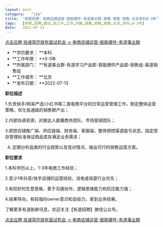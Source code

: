```yaml
---
layout:	post
category:	"job"
title:	"网易招聘：电商店铺运营-智能硬件-有道事业群-销售-销售-销售-北京本科0-3年"
tags:	[网易,招聘,面试,找工作,工作,内推,销售,销售,销售,北京,本科,0-3年]
date:	2022-07-13
---
```


[点击应聘 投递简历就有面试机会 ->  电商店铺运营-智能硬件-有道事业群](http://mobile.bole.netease.com/bole/boleDetail?id=41340&employeeId=346f03c3cda5f04c&key=all)



- **学历要求： **本科
- **工作年限： **0-3年
- **所属部门： **有道事业群-有道学习产品部-智能硬件产品部-销售组-渠道销售组
- **工作城市： **北京
- **发布日期： **2022-07-13



**职位描述**

1.负责快手/网易严选/小红书等二类电商平台的日常运营管理工作，制定整体运营策略，优化各通路的销售额产出；

2.内部协调资源，对接达人直播商务团队，市场营销团队； 

3.把控店铺推广端、供应链端、财务端、客服端，整体把控渠道盈亏状态，指定库存管理标准保证商品库存满足业务需求；

4. 定期分析品类的行业趋势以及竞对情况，输出可行的销售运营方案。 







**职位要求**

1.本科学历以上，1-3年电商工作经验； 

2.至少1年抖音/快手店铺的运营经验，消电或母婴行业优先； 

3.有较好的生意思维，善于沟通协作，逻辑思维能力和抗压能力强； 

4.结果导向，有较强的owner意识和自驱力，拿到业务结果。



了解更多有道新鲜讯息，欢迎关注【有道招聘】微信公众号。



[点击应聘 投递简历就有面试机会 ->  电商店铺运营-智能硬件-有道事业群](http://mobile.bole.netease.com/bole/boleDetail?id=41340&employeeId=346f03c3cda5f04c&key=all)